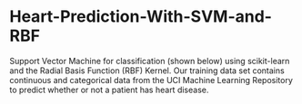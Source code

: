 # Heart-Prediction-With-SVM-and-RBF
Support Vector Machine for classification (shown below) using scikit-learn and the Radial Basis Function (RBF) Kernel. Our training data set contains continuous and categorical data from the UCI Machine Learning Repository to predict whether or not a patient has heart disease.
